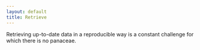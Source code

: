 ```yaml
---
layout: default
title: Retrieve
---
```


Retrieving up-to-date data in a reproducible way is a constant challenge for
which there is no panaceae.
